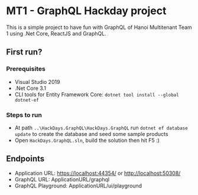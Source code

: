 # MT1 - GraphQL Hackday project

This is a simple project to have fun with GraphQL of Hanoi Multitenant Team 1 using .Net Core, ReactJS and GraphQL.

## First run?

### Prerequisites

- Visual Studio 2019
- .Net Core 3.1
- CLI tools for Entity Framework Core: `dotnet tool install --global dotnet-ef`

### Steps to run

- At path `..\HackDays.GraphQL\HackDays.GraphQL` run `dotnet ef database update` to create the database and seed  some sample products
- Open `HackDays.GraphQL.sln`, build the solution then hit F5 :)

## Endpoints

- Application URL: <https://localhost:44354/> or <http://localhost:50308/>
- GraphQL URL: ApplicationURL/graphql
- GraphQL Playground: ApplicationURL/ui/playground
